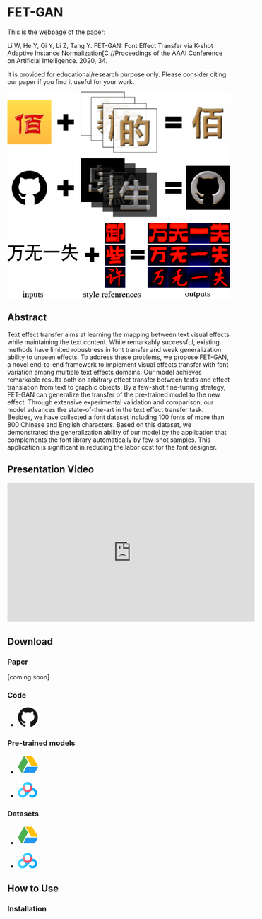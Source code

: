 # FET-GAN

This is the webpage of the paper:

Li W, He Y, Qi Y, Li Z, Tang Y. FET-GAN: Font Effect Transfer via K-shot Adaptive Instance Normalization[C //Proceedings of the AAAI Conference on Artificial Intelligence. 2020, 34.

It is provided for educational/research purpose only. Please consider citing our paper if you find it useful for your work.

<img align="middle" src="./docs/imgs/func.png" width= "600" alt="Example"/>

## Abstract

Text effect transfer aims at learning the mapping between text visual effects while maintaining the text content. 
While remarkably successful, existing methods have limited robustness in font transfer and weak generalization ability to unseen effects. 
To address these problems, we propose FET-GAN, a novel end-to-end framework to implement visual effects transfer with font variation among multiple text effects domains. 
Our model achieves remarkable results both on arbitrary effect transfer between texts and effect translation from text to graphic objects. 
By a few-shot fine-tuning strategy, FET-GAN can generalize the transfer of the pre-trained model to the new effect. 
Through extensive experimental validation and comparison, our model advances the state-of-the-art in the text effect transfer task. 
Besides, we have collected a font dataset including 100 fonts of more than 800 Chinese and English characters. 
Based on this dataset, we demonstrated the generalization ability of our model by the application that complements the font library automatically by few-shot samples. 
This application is significant in reducing the labor cost for the font designer. 

## Presentation Video

<iframe width="560" height="315" src="https://www.youtube.com/embed/txYmA5ePDOM" frameborder="0" allow="accelerometer; autoplay; encrypted-media; gyroscope; picture-in-picture" allowfullscreen></iframe>

## Download

### Paper
[coming soon]

### Code
* <a href="https://github.com/liweileev/FET-GAN"><img src="./docs/imgs/github.png" style="width:45px;" alt="Google Drive Datasets"></a>

### Pre-trained models

* <a href="https://drive.google.com/drive/folders/13kqa8miU97IMsIyM-KpBmr1kd8nHWUJy"><img src="./docs/imgs/GoogleDrive.svg" style="width:45px;" alt="Google Drive Datasets"></a>

* <a href="https://pan.baidu.com/s/1403BzONK60QSf0v2aoRNFg"><img src="./docs/imgs/BaiduDrive.png" style="width:45px;" alt="Baidu Drive  Datasets"></a>

### Datasets
* <a href="https://drive.google.com/open?id=1OcOSTg29IY9UDCEB2gL4d3ALpUyvzD-2"><img src="./docs/imgs/GoogleDrive.svg" style="width:45px;" alt="Google Drive Datasets"></a>

* <a href="https://pan.baidu.com/s/1xhKpuSqHWxLlll9Rwf_7cA"><img src="./docs/imgs/BaiduDrive.png" style="width:45px;" alt="Baidu Drive  Datasets"></a>

## How to Use

### Installation


<!--## Citation-->



